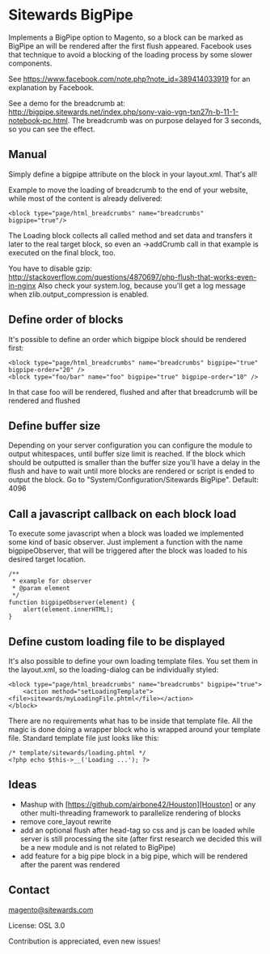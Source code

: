 Sitewards BigPipe
=================

Implements a BigPipe option to Magento, so a block can be marked as BigPipe an will be rendered after the first flush appeared.
Facebook uses that technique to avoid a blocking of the loading process by some slower components.

See https://www.facebook.com/note.php?note_id=389414033919 for an explanation by Facebook.

See a demo for the breadcrumb at: http://bigpipe.sitewards.net/index.php/sony-vaio-vgn-txn27n-b-11-1-notebook-pc.html.
The breadcrumb was on purpose delayed for 3 seconds, so you can see the effect.

Manual
------------------
Simply define a bigpipe attribute on the block in your layout.xml. That's all!

Example to move the loading of breadcrumb to the end of your website, while most of the content is already delivered:

    <block type="page/html_breadcrumbs" name="breadcrumbs" bigpipe="true"/>

The Loading block collects all called method and set data and transfers it later to the real target block, so even an ->addCrumb call in that example is executed on the final block, too.

You have to disable gzip: http://stackoverflow.com/questions/4870697/php-flush-that-works-even-in-nginx
Also check your system.log, because you'll get a log message when zlib.output_compression is enabled.

Define order of blocks
----------------------
It's possible to define an order which bigpipe block should be rendered first:

    <block type="page/html_breadcrumbs" name="breadcrumbs" bigpipe="true" bigpipe-order="20" />
    <block type="foo/bar" name="foo" bigpipe="true" bigpipe-order="10" />

In that case foo will be rendered, flushed and after that breadcrumb will be rendered and flushed

Define buffer size
------------------
Depending on your server configuration you can configure the module to output whitespaces, until buffer size limit is reached. If the block which should be outputted is smaller than the buffer size you'll have a delay in the flush and have to wait until more blocks are rendered or script is ended to output the block. Go to "System/Configuration/Sitewards BigPipe". Default: 4096

Call a javascript callback on each block load
---------------------------------------------
To execute some javascript when a block was loaded we implemented some kind of basic observer. Just implement a function with the name bigpipeObserver, that will be triggered after the block was loaded to his desired target location.

    /**
     * example for observer
     * @param element
     */
    function bigpipeObserver(element) {
        alert(element.innerHTML);
    }

Define custom loading file to be displayed
------------------------------------------
It's also possible to define your own loading template files. You set them in the layout.xml, so the loading-dialog can be individually styled:

    <block type="page/html_breadcrumbs" name="breadcrumbs" bigpipe="true">
        <action method="setLoadingTemplate"><file>sitewards/myLoadingFile.phtml</file></action>
    </block>

There are no requirements what has to be inside that template file. All the magic is done doing a wrapper block who is wrapped around your template file. Standard template file just looks like this:

    /* template/sitewards/loading.phtml */
    <?php echo $this->__('Loading ...'); ?>

Ideas
------------------
* Mashup with [https://github.com/airbone42/Houston][Houston] or any other multi-threading framework to parallelize rendering of blocks
* remove core_layout rewrite
* add an optional flush after head-tag so css and js can be loaded while server is still processing the site (after first research we decided this will be a new module and is not related to BigPipe)
* add feature for a big pipe block in a big pipe, which will be rendered after the parent was rendered

Contact
------------------
magento@sitewards.com

License: OSL 3.0

Contribution is appreciated, even new issues!